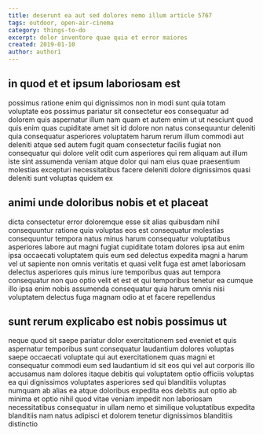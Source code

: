 ```yaml
---
title: deserunt ea aut sed dolores nemo illum article 5767
tags: outdoor, open-air-cinema
category: things-to-do
excerpt: dolor inventore quae quia et error maiores
created: 2019-01-10
author: author1
---
```


## in quod et et ipsum laboriosam est

possimus ratione enim qui dignissimos non in modi sunt quia totam voluptate eos possimus pariatur sit consectetur eos consequatur ad dolorem quis aspernatur illum nam quam et autem enim ut ut nesciunt quod quis enim quas cupiditate amet sit id dolore non natus consequuntur deleniti quia consequatur asperiores voluptatem harum rerum illum commodi aut deleniti atque sed autem fugit quam consectetur facilis fugiat non consequatur qui dolore velit odit cum asperiores qui rem aliquam aut illum iste sint assumenda veniam atque dolor qui nam eius quae praesentium molestias excepturi necessitatibus facere deleniti dolore dignissimos quasi deleniti sunt voluptas quidem ex

## animi unde doloribus nobis et et placeat

dicta consectetur error doloremque esse sit alias quibusdam nihil consequuntur ratione quia voluptas eos est consequatur molestias consequuntur tempora natus minus harum consequatur voluptatibus asperiores labore aut magni fugiat cupiditate totam dolores ipsa aut enim ipsa occaecati voluptatem quis eum sed delectus expedita magni a harum vel ut sapiente non omnis veritatis et quasi velit fuga est amet laboriosam delectus asperiores quis minus iure temporibus quas aut tempora consequatur non quo optio velit et est et qui temporibus tenetur ea cumque illo ipsa enim nobis assumenda consequatur quia harum omnis nisi voluptatem delectus fuga magnam odio at et facere repellendus

## sunt rerum explicabo est nobis possimus ut

neque quod sit saepe pariatur dolor exercitationem sed eveniet et quis aspernatur temporibus sunt consequatur laudantium dolores voluptas saepe occaecati voluptate qui aut exercitationem quas magni et consequatur commodi eum sed laudantium id sit eos qui vel aut corporis illo accusamus nam dolores itaque debitis qui voluptatem optio officiis voluptas ea qui dignissimos voluptates asperiores sed qui blanditiis voluptas numquam ab alias ea atque doloribus expedita eos debitis aut optio ab minima et optio nihil quod vitae veniam impedit non laboriosam necessitatibus consequatur in ullam nemo et similique voluptatibus expedita blanditiis nam natus adipisci et dolorem tenetur dignissimos blanditiis distinctio
